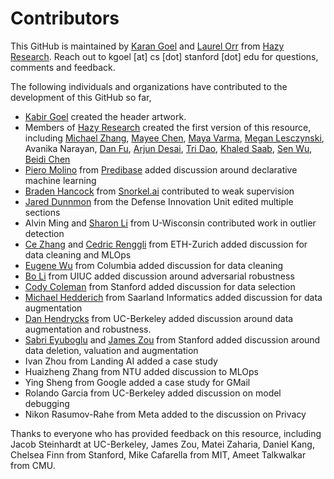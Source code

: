 # Contributors

This GitHub is maintained by [Karan Goel](https://krandiash.github.io) and [Laurel Orr](https://cs.stanford.edu/people/lorr1/) from [Hazy Research](https://hazyresearch.stanford.edu). Reach out to kgoel [at] cs [dot] stanford [dot] edu for questions, comments and feedback.


The following individuals and organizations have contributed to the development of this GitHub so far,
- [Kabir Goel](https://kabirgoel.com) created the header artwork.
- Members of [Hazy Research](https://hazyresearch.stanford.edu) created the first version of this resource, including
[Michael Zhang](https://michaelzhang.xyz), [Mayee Chen](https://mayeechen.github.io), [Maya Varma](https://maya-varma.com), [Megan Lesczynski](http://www.mleszczy.com/), Avanika Narayan, [Dan Fu](http://www.danfu.org/), [Arjun Desai](https://scholar.google.com/citations?user=0tusMC4AAAAJ&hl=en), [Tri Dao](https://stanford.edu/~trid/), [Khaled Saab](https://web.stanford.edu/~ksaab/), [Sen Wu](https://stanford.edu/~senwu/), [Beidi Chen](https://www.cs.rice.edu/~bc20/)
- [Piero Molino](https://w4nderlu.st/about) from [Predibase](https://predibase.com) added discussion around declarative machine learning
- [Braden Hancock](https://www.bradenhancock.com) from [Snorkel.ai](https://snorkel.ai) contributed to weak supervision
- [Jared Dunnmon](https://jdunnmon.github.io) from the Defense Innovation Unit edited multiple sections
- Alvin Ming and [Sharon Li](http://pages.cs.wisc.edu/~sharonli/) from U-Wisconsin contributed work in outlier detection
- [Ce Zhang](https://scholar.google.ch/citations?user=GkXqbmMAAAAJ&hl=en) and [Cedric Renggli](https://people.inf.ethz.ch/rengglic/) from ETH-Zurich added discussion for data cleaning and MLOps
- [Eugene Wu](http://www.cs.columbia.edu/~ewu/) from Columbia added discussion for data cleaning
- [Bo Li](https://aisecure.github.io) from UIUC added discussion around adversarial robustness
- [Cody Coleman](http://www.codycoleman.com) from Stanford added discussion for data selection
- [Michael Hedderich](https://michael-hedderich.de) from Saarland Informatics added discussion for data augmentation
- [Dan Hendrycks](https://people.eecs.berkeley.edu/~hendrycks/) from UC-Berkeley added discussion around data augmentation and robustness.
- [Sabri Eyuboglu](https://seyuboglu.com) and [James Zou](https://www.james-zou.com) from Stanford added discussion around data deletion, valuation and augmentation
- Ivan Zhou from Landing AI added a case study
- Huaizheng Zhang from NTU added discussion to MLOps
- Ying Sheng from Google added a case study for GMail
- Rolando Garcia from UC-Berkeley added discussion on model debugging
- Nikon Rasumov-Rahe from Meta added to the discussion on Privacy

Thanks to everyone who has provided feedback on this resource, including Jacob Steinhardt at UC-Berkeley, James Zou, Matei Zaharia, Daniel Kang, Chelsea Finn from Stanford, Mike Cafarella from MIT, Ameet Talkwalkar from CMU.
